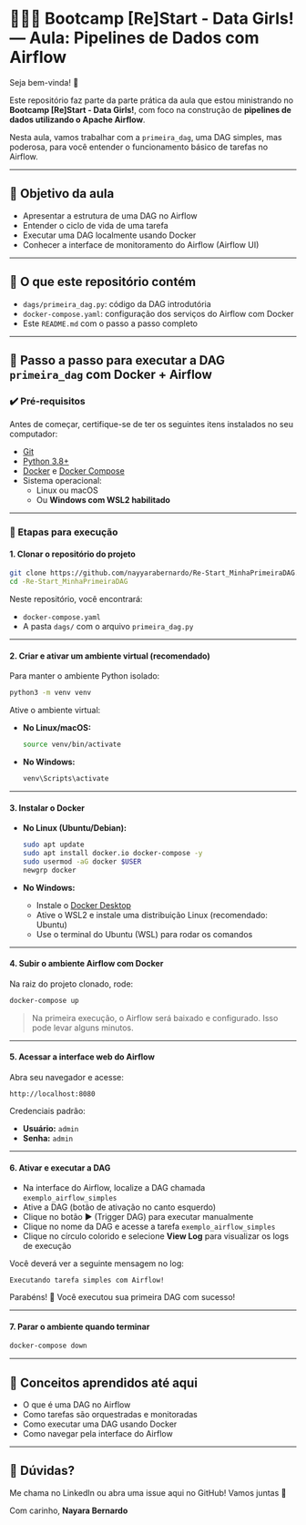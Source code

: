 # 👩🏽‍💻 Bootcamp [Re]Start - Data Girls! — Aula: Pipelines de Dados com Airflow

Seja bem-vinda! 💜

Este repositório faz parte da parte prática da aula que estou ministrando no **Bootcamp [Re]Start - Data Girls!**, com foco na construção de **pipelines de dados utilizando o Apache Airflow**.

Nesta aula, vamos trabalhar com a `primeira_dag`, uma DAG simples, mas poderosa, para você entender o funcionamento básico de tarefas no Airflow.

---

## 🎯 Objetivo da aula

- Apresentar a estrutura de uma DAG no Airflow
- Entender o ciclo de vida de uma tarefa
- Executar uma DAG localmente usando Docker
- Conhecer a interface de monitoramento do Airflow (Airflow UI)

---

## 📂 O que este repositório contém

- `dags/primeira_dag.py`: código da DAG introdutória
- `docker-compose.yaml`: configuração dos serviços do Airflow com Docker
- Este `README.md` com o passo a passo completo

---

## 🚀 Passo a passo para executar a DAG `primeira_dag` com Docker + Airflow

### ✔️ Pré-requisitos

Antes de começar, certifique-se de ter os seguintes itens instalados no seu computador:

- [Git](https://git-scm.com/downloads)
- [Python 3.8+](https://www.python.org/downloads/)
- [Docker](https://www.docker.com/products/docker-desktop) e [Docker Compose](https://docs.docker.com/compose/)
- Sistema operacional:
  - Linux ou macOS
  - Ou **Windows com WSL2 habilitado**

---

### 🧭 Etapas para execução

#### 1. Clonar o repositório do projeto

```bash
git clone https://github.com/nayyarabernardo/Re-Start_MinhaPrimeiraDAG.git
cd -Re-Start_MinhaPrimeiraDAG
````

Neste repositório, você encontrará:

* `docker-compose.yaml`
* A pasta `dags/` com o arquivo `primeira_dag.py`

---

#### 2. Criar e ativar um ambiente virtual (recomendado)

Para manter o ambiente Python isolado:

```bash
python3 -m venv venv
```

Ative o ambiente virtual:

* **No Linux/macOS:**

  ```bash
  source venv/bin/activate
  ```

* **No Windows:**

  ```cmd
  venv\Scripts\activate
  ```

---

#### 3. Instalar o Docker

* **No Linux (Ubuntu/Debian):**

  ```bash
  sudo apt update
  sudo apt install docker.io docker-compose -y
  sudo usermod -aG docker $USER
  newgrp docker
  ```

* **No Windows:**

  * Instale o [Docker Desktop](https://www.docker.com/products/docker-desktop)
  * Ative o WSL2 e instale uma distribuição Linux (recomendado: Ubuntu)
  * Use o terminal do Ubuntu (WSL) para rodar os comandos

---

#### 4. Subir o ambiente Airflow com Docker

Na raiz do projeto clonado, rode:

```bash
docker-compose up
```

> Na primeira execução, o Airflow será baixado e configurado. Isso pode levar alguns minutos.

---

#### 5. Acessar a interface web do Airflow

Abra seu navegador e acesse:

```
http://localhost:8080
```

Credenciais padrão:

* **Usuário:** `admin`
* **Senha:** `admin`

---

#### 6. Ativar e executar a DAG

* Na interface do Airflow, localize a DAG chamada `exemplo_airflow_simples`
* Ative a DAG (botão de ativação no canto esquerdo)
* Clique no botão ▶️ (Trigger DAG) para executar manualmente
* Clique no nome da DAG e acesse a tarefa `exemplo_airflow_simples`
* Clique no círculo colorido e selecione **View Log** para visualizar os logs de execução

Você deverá ver a seguinte mensagem no log:

```
Executando tarefa simples com Airflow!
```

Parabéns! 🎉 Você executou sua primeira DAG com sucesso!

---

#### 7. Parar o ambiente quando terminar

```bash
docker-compose down
```

---

## 🧠 Conceitos aprendidos até aqui

* O que é uma DAG no Airflow
* Como tarefas são orquestradas e monitoradas
* Como executar uma DAG usando Docker
* Como navegar pela interface do Airflow

---

## 🫶 Dúvidas?

Me chama no LinkedIn ou abra uma issue aqui no GitHub! Vamos juntas 💜

Com carinho,
**Nayara Bernardo**

```
